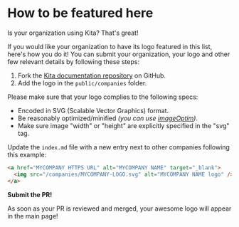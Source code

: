 # How to be featured here

Is your organization using Kita? That's great!

If you would like your organization to have its logo featured in this list, here's how you
do it! You can submit your organization, your logo and other few relevant details by
following these steps:

1. Fork the [Kita documentation repository](https://github.com/kitajs/docs) on GitHub.
2. Add the logo in the `public/companies` folder.

Please make sure that your logo complies to the following specs:

- Encoded in SVG (Scalable Vector Graphics) format.
- Be reasonably optimized/minified _(you can use [imageOptim](https://imageoptim.com/))_.
- Make sure image "width" or "height" are explicitly specified in the "svg" tag.

Update the `index.md` file with a new entry next to other companies following this
example:

```html
<a href="MYCOMPANY HTTPS URL" alt="MYCOMPANY NAME" target="_blank">
  <img src="/companies/MYCOMPANY-LOGO.svg" alt="MYCOMPANY NAME logo" />
</a>
```

**Submit the PR!**

As soon as your PR is reviewed and merged, your awesome logo will appear in the main page!
